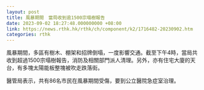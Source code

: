 ```yaml
---
layout: post
title: 風暴期間　當局收到逾1500宗塌樹報告
date: 2023-09-02 18:27:48.000000000 +08:00
link: https://news.rthk.hk/rthk/ch/component/k2/1716482-20230902.htm
categories: rthk
---
```


風暴期間，多區有樹木、棚架和招牌倒塌，一度影響交通。截至下午4時，當局共收到超過1500宗塌樹報告，消防及相關部門派人清理。另外，亦有住宅大廈的天台，有多塊太陽能板整塊被吹走跌落街。

醫管局表示，共有86名市民在風暴期間受傷，要到公立醫院急症室治理。
